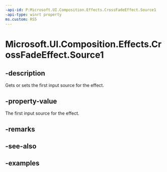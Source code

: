 ```yaml
---
-api-id: P:Microsoft.UI.Composition.Effects.CrossFadeEffect.Source1
-api-type: winrt property
ms.custom: RS5
---
```


<!-- Property syntax.
public IGraphicsEffectSource Source1 { get;  set; }
-->

# Microsoft.UI.Composition.Effects.CrossFadeEffect.Source1

## -description
Gets or sets the first input source for the effect.

## -property-value
The first input source for the effect.

## -remarks

## -see-also

## -examples

